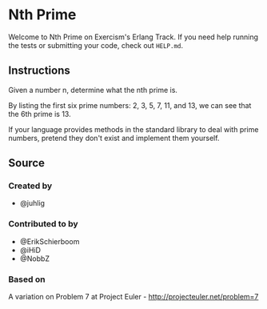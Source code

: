 # Nth Prime

Welcome to Nth Prime on Exercism's Erlang Track.
If you need help running the tests or submitting your code, check out `HELP.md`.

## Instructions

Given a number n, determine what the nth prime is.

By listing the first six prime numbers: 2, 3, 5, 7, 11, and 13, we can see that
the 6th prime is 13.

If your language provides methods in the standard library to deal with prime
numbers, pretend they don't exist and implement them yourself.

## Source

### Created by

- @juhlig

### Contributed to by

- @ErikSchierboom
- @iHiD
- @NobbZ

### Based on

A variation on Problem 7 at Project Euler - http://projecteuler.net/problem=7